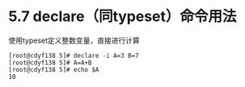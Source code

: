 # 5.7 declare（同typeset）命令用法

使用typeset定义整数变量，直接进行计算

```shell
[root@cdyf138 5]# declare -i A=3 B=7
[root@cdyf138 5]# A=A+B
[root@cdyf138 5]# echo $A
10
```

